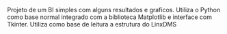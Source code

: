 Projeto de um BI simples com alguns resultados e graficos.
Utiliza o Python como base normal integrado com a biblioteca Matplotlib e interface com Tkinter.
Utiliza como base de leitura a estrutura do LinxDMS